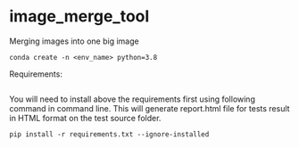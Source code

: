 # image_merge_tool
Merging images into one big image

```
conda create -n <env_name> python=3.8 
```

Requirements: 
```
```

You will need to install above the requirements first using following command in command line. This will generate report.html file for tests result in HTML format on the test source folder.
```
pip install -r requirements.txt --ignore-installed
```
